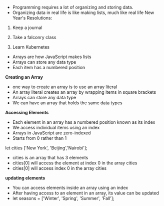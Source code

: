 - Programming requires a lot of organizing and storing data.
- Organizing data in real life is like making lists, much like real life
New Year's Resolutions:
1. Keep  a journal

2. Take a falconry class

3. Learn Kubernetes

- Arrays are how JavaScript makes lists
- Arrays can store any data type
- Each item has a numbered position 

**Creating an Array** 
- one way to create an array is to use an array literal
- An array literal creates an array by wrapping items in square brackets
- Arrays can store any data type
- We can have an array that holds the same data types

**Accessing Elements**
- Each element in an array has a numbered position known as its index
- We access individual items using an index
- Arrays in JavaScript are zero-indexed
- Starts from 0 rather than 1 

let cities ['New York', 'Beijing','Nairobi'];

- cities is an array that has 3 elements
- cities[0] will access the element at index 0 in the array  cities
- cities[0] will access index 0 in the array cities

**updating elements**
- You can access elements inside an array using an index
- After having access to an element in an array, its value can be updated
- let seasons = ['Winter', 'Spring', 'Summer', 'Fall'];
